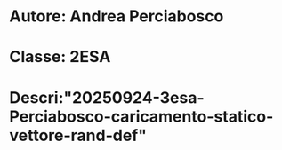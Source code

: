 # Autore: Andrea Perciabosco
# Classe: 2ESA
# Descri:"20250924-3esa-Perciabosco-caricamento-statico-vettore-rand-def"
